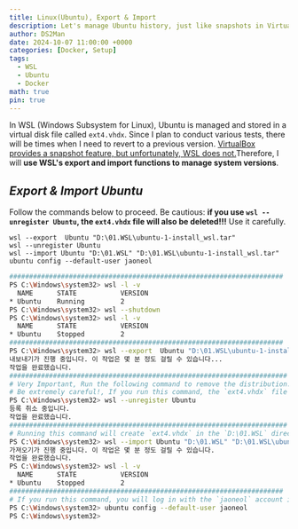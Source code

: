 ```yaml
---
title: Linux(Ubuntu), Export & Import
description: Let's manage Ubuntu history, just like snapshots in VirtualBox.
author: DS2Man
date: 2024-10-07 11:00:00 +0000
categories: [Docker, Setup]
tags:
  - WSL
  - Ubuntu
  - Docker
math: true
pin: true
---
```


In WSL (Windows Subsystem for Linux), Ubuntu is managed and stored in a virtual disk file called `ext4.vhdx`. Since I plan to conduct various tests, there will be times when I need to revert to a previous version. <ins>VirtualBox provides a snapshot feature, but unfortunately, WSL does not.</ins>Therefore, I will **use WSL's export and import functions to manage system versions**.

<!--
WSL(Windows Subsystem for Linux)에서 Ubuntu는 가상 디스크 파일인 ext4.vhdx에 저장이 되어서 관리되고 있다. 나는 앞으로 다양한 테스트를 시도할 것인데, 과거 버전으로 원복이 필요할 때가 발생할 것이다. VirtualBox는 스냅샷 기능을 지원하는데, 안타깝게도 WSL은 그런 기능을 지원하지 않는다. 그래서 wsl의 export와 import 기능을 통해 형상 관리를 하겠다.
-->

## *Export & Import Ubuntu*

Follow the commands below to proceed. Be cautious: **if you use `wsl --unregister Ubuntu`, the `ext4.vhdx` file will also be deleted!!!** Use it carefully.    

`wsl --export  Ubuntu "D:\01.WSL\ubuntu-1-install_wsl.tar"`        
`wsl --unregister Ubuntu`     
`wsl --import Ubuntu "D:\01.WSL" "D:\01.WSL\ubuntu-1-install_wsl.tar"`    
`ubuntu config --default-user jaoneol`

<!--
아래 명령어대로 진행하면 된다. 주의할 점은 `wsl --unregister Ubuntu`  사용하면 the `ext4.vhdx` file will also be deleted!!! 유의해서 사용하기 바란다.
-->

```bash
#####################################################################
PS C:\Windows\system32> wsl -l -v
  NAME      STATE           VERSION
* Ubuntu    Running         2
PS C:\Windows\system32> wsl --shutdown
PS C:\Windows\system32> wsl -l -v
  NAME      STATE           VERSION
* Ubuntu    Stopped         2
#####################################################################
PS C:\Windows\system32> wsl --export  Ubuntu "D:\01.WSL\ubuntu-1-install_wsl.tar"
내보내기가 진행 중입니다. 이 작업은 몇 분 정도 걸릴 수 있습니다...
작업을 완료했습니다.
######################################################################
# Very Important, Run the following command to remove the distribution.
# Be extremely careful!, If you run this command, the `ext4.vhdx` file will also be deleted!!!
PS C:\Windows\system32> wsl --unregister Ubuntu
등록 취소 중입니다.
작업을 완료했습니다.
######################################################################
# Running this command will create `ext4.vhdx` in the `D:\01.WSL` directory.
PS C:\Windows\system32> wsl --import Ubuntu "D:\01.WSL" "D:\01.WSL\ubuntu-1-install_wsl.tar"
가져오기가 진행 중입니다. 이 작업은 몇 분 정도 걸릴 수 있습니다.
작업을 완료했습니다.
PS C:\Windows\system32> wsl -l -v
  NAME      STATE           VERSION
* Ubuntu    Stopped         2
#####################################################################
# If you run this command, you will log in with the `jaoneol` account instead of the root account when accessing Ubuntu.
PS C:\Windows\system32> ubuntu config --default-user jaoneol
PS C:\Windows\system32>
```